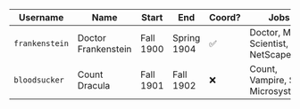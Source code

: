 | Username | Name | Start | End | Coord? | Jobs | Link | Misc. |
| ---------|------|-------|-----|--------|------|------|------ |
| `frankenstein` | Doctor Frankenstein | Fall 1900 | Spring 1904 | :white_check_mark: | Doctor, Mad Scientist, NetScape | http://example.com | Created a monster |
| `bloodsucker` | Count Dracula | Fall 1901 | Fall 1902 | :x: | Count, Vampire, Sun Microsystems | http://wisc.edu |  |